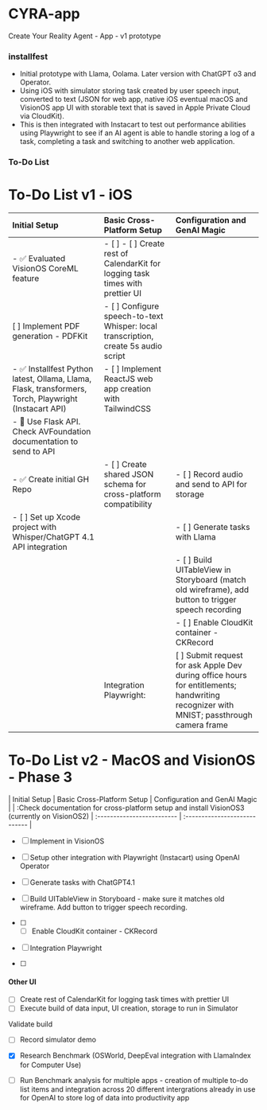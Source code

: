 # CYRA-app
Create Your Reality Agent - App - v1 prototype
### installfest
* Initial prototype with Llama, Oolama. Later version with ChatGPT o3 and Operator.
* Using iOS with simulator storing task created by user speech input, converted to text (JSON for web app, native iOS eventual macOS and VisionOS app UI with storable text that is saved in Apple Private Cloud via CloudKit). 
* This is then integrated with Instacart to test out performance abilities using Playwright to see if an AI agent is able to handle storing a log of a task, completing a task and switching to another web application.
### To-Do List



# To-Do List v1 - iOS 

| Initial Setup | Basic Cross-Platform Setup | Configuration and GenAI Magic |
| :------------ | :------------------------- | :---------------------------- |
| - ✅ Evaluated VisionOS CoreML feature | - [ ] - [ ] Create rest of CalendarKit for logging task times with prettier UI |
| [ ] Implement PDF generation - PDFKit | - [ ] Configure speech-to-text Whisper: local transcription, create 5s audio script |
| - ✅ Installfest Python latest, Ollama, Llama, Flask, transformers, Torch, Playwright (Instacart API) | - [ ] Implement ReactJS web app creation with TailwindCSS |
| - 🔲 Use Flask API. Check AVFoundation documentation to send to API |
| - ✅ Create initial GH Repo | - [ ] Create shared JSON schema for cross-platform compatibility | - [ ] Record audio and send to API for storage |
| - [ ] Set up Xcode project with Whisper/ChatGPT 4.1 API integration | | - [ ] Generate tasks with Llama |
| | | - [ ] Build UITableView in Storyboard (match old wireframe), add button to trigger speech recording |
| | | - [ ] Enable CloudKit container - CKRecord |
| | Integration Playwright: | [ ] Submit request for ask Apple Dev during office hours for entitlements; handwriting recognizer with MNIST; passthrough camera frame  |

# To-Do List v2 - MacOS and VisionOS - Phase 3

| Initial Setup | Basic Cross-Platform Setup | Configuration and GenAI Magic |
| :Check documentation for cross-platform setup and install VisionOS3 (currently on VisionOS2) | :------------------------- | :---------------------------- |

- [ ] Implement in VisionOS 
- [ ] Setup other integration with Playwright (Instacart) using OpenAI Operator
  
- [ ] Generate tasks with ChatGPT4.1
- [ ] Build UITableView in Storyboard - make sure it matches old wireframe. Add button to trigger speech recording. 
- [ ] - [ ] Enable CloudKit container - CKRecord
- [ ] Integration Playwright
- [ ] 
#### Other UI 
- [ ] Create rest of CalendarKit for logging task times with prettier UI
- [ ] Execute build of data input, UI creation, storage to run in Simulator

Validate build 
- [ ] Record simulator demo



- [x] Research Benchmark (OSWorld, DeepEval integration with LlamaIndex for Computer Use) 
- [ ] Run Benchmark analysis for multiple apps - creation of multiple to-do list items and integration across 20 different intergrations already in use for OpenAI to store log of data into productivity app
